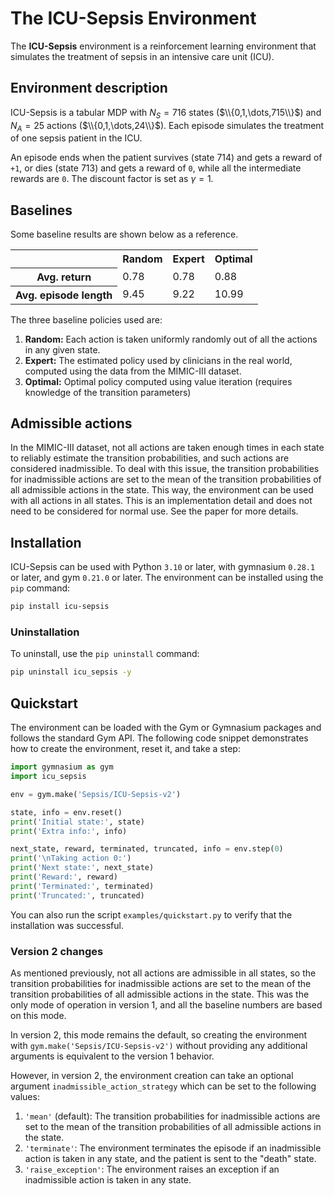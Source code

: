 # The ICU-Sepsis Environment

The **ICU-Sepsis** environment is a reinforcement learning environment that
simulates the treatment of sepsis in an intensive care unit (ICU).

## Environment description

ICU-Sepsis is a tabular MDP with $N_S = 716$ states ($\\{0,1,\dots,715\\}$) and $N_A = 25$ actions ($\\{0,1,\dots,24\\}$).
Each episode simulates the treatment of one sepsis patient in the ICU.

An episode ends when the patient survives (state $714$) and gets a reward of `+1`, or dies (state $713$) and gets a reward
of `0`, while all the intermediate rewards are `0`. The discount factor is set as $\gamma = 1$.

## Baselines

Some baseline results are shown below as a reference.

<table>
  <tr>
    <th></th>
    <th>Random</th>
    <th>Expert</th>
    <th>Optimal</th>
  </tr>
  <tr>
    <th>Avg. return</th>
    <td>0.78</td>
    <td>0.78</td>
    <td>0.88</td>
  </tr>
  <tr>
    <th>Avg. episode length</th>
    <td>9.45</td>
    <td>9.22</td>
    <td>10.99</td>
  </tr>
</table>

The three baseline policies used are:
1. **Random:** Each action is taken uniformly randomly out of all the actions in any given state.
2. **Expert:** The estimated policy used by clinicians in the real world, computed using the data from the MIMIC-III dataset.
3. **Optimal:** Optimal policy computed using value iteration (requires knowledge of the transition parameters)

## Admissible actions

In the MIMIC-III dataset, not all actions are taken enough times in each state
to reliably estimate the transition probabilities, and such actions are
considered inadmissible. To deal with this issue, the transition probabilities
for inadmissible actions are set to the mean of the transition probabilities of
all admissible actions in the state. This way, the environment can be used with
all actions in all states. This is an implementation detail and does not need to
be considered for normal use. See the paper for more details.

## Installation

ICU-Sepsis can be used with Python `3.10` or later, with gymnasium `0.28.1` or
later, and gym `0.21.0` or later. The environment can be installed using
the `pip` command:

```bash
pip install icu-sepsis
```

### Uninstallation

To uninstall, use the `pip uninstall` command:

```bash
pip uninstall icu_sepsis -y
```

## Quickstart

The environment can be loaded with the Gym or Gymnasium packages and follows
the standard Gym API. The following code snippet demonstrates how to create
the environment, reset it, and take a step:

```python
import gymnasium as gym
import icu_sepsis

env = gym.make('Sepsis/ICU-Sepsis-v2')

state, info = env.reset()
print('Initial state:', state)
print('Extra info:', info)

next_state, reward, terminated, truncated, info = env.step(0)
print('\nTaking action 0:')
print('Next state:', next_state)
print('Reward:', reward)
print('Terminated:', terminated)
print('Truncated:', truncated)
```

You can also run the script `examples/quickstart.py` to verify that the
installation was successful.

### Version 2 changes

As mentioned previously, not all actions are admissible in all states, so the
transition probabilities for inadmissible actions are set to the mean of the
transition probabilities of all admissible actions in the state. This was the
only mode of operation in version 1, and all the baseline numbers are based on
this mode.

In version 2, this mode remains the default, so creating the environment with
`gym.make('Sepsis/ICU-Sepsis-v2')` without providing any additional arguments
is equivalent to the version 1 behavior.

However, in version 2, the environment creation can take an optional argument
`inadmissible_action_strategy` which can be set to the following values:

1. `'mean'` (default): The transition probabilities for inadmissible actions
   are set to the mean of the transition probabilities of all admissible actions
   in the state.
2. `'terminate'`: The environment terminates the episode if an inadmissible
   action is taken in any state, and the patient is sent to the "death" state.
3. `'raise_exception'`: The environment raises an exception if an inadmissible
   action is taken in any state.
